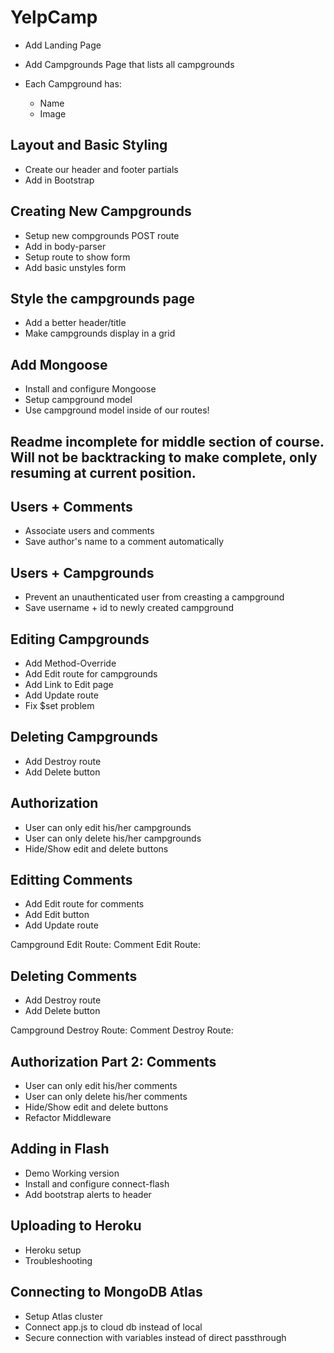 # YelpCamp

* Add Landing Page
* Add Campgrounds Page that lists all campgrounds

* Each Campground has: 
    *  Name
    * Image

## Layout and Basic Styling

* Create our header and footer partials
* Add in Bootstrap

## Creating New Campgrounds

* Setup new compgrounds POST route
* Add in body-parser
* Setup route to show form
* Add basic unstyles form

## Style the campgrounds page

* Add a better header/title
* Make campgrounds display in a grid

## Add Mongoose

* Install and configure Mongoose
* Setup campground model
* Use campground model inside of our routes!

## Readme incomplete for middle section of course. Will not be backtracking to make complete, only resuming at current position.

## Users + Comments

* Associate users and comments
* Save author's name to a comment automatically

## Users + Campgrounds
* Prevent an unauthenticated user from creasting a campground
* Save username + id to newly created campground

## Editing Campgrounds 
* Add Method-Override
* Add Edit route for campgrounds
* Add Link to Edit page
* Add Update route
* Fix $set problem

## Deleting Campgrounds
* Add Destroy route
* Add Delete button

## Authorization
* User can only edit his/her campgrounds
* User can only delete his/her campgrounds
* Hide/Show edit and delete buttons

## Editting Comments
* Add Edit route for comments
* Add Edit button
* Add Update route

Campground Edit Route:  <!-- /campgrounds/:id/edit -->
Comment Edit Route:     <!-- /campgrounds/:id/comments/:comment_id/edit -->

## Deleting Comments
* Add Destroy route
* Add Delete button

Campground Destroy Route:  <!-- /campgrounds/:id -->
Comment Destroy Route:     <!-- /campgrounds/:id/comments/:comment_id -->

## Authorization Part 2: Comments
* User can only edit his/her comments
* User can only delete his/her comments
* Hide/Show edit and delete buttons
* Refactor Middleware

##  Adding in Flash
* Demo Working version
* Install and configure connect-flash
* Add bootstrap alerts to header

## Uploading to Heroku
* Heroku setup
* Troubleshooting

## Connecting to MongoDB Atlas
* Setup Atlas cluster
* Connect app.js to cloud db instead of local
* Secure connection with variables instead of direct passthrough